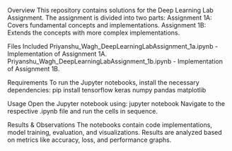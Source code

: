 Overview
This repository contains solutions for the Deep Learning Lab Assignment. The assignment is divided into two parts:
Assignment 1A: Covers fundamental concepts and implementations.
Assignment 1B: Extends the concepts with more complex implementations.


Files Included
Priyanshu_Wagh_DeepLearningLabAssignment_1a.ipynb - Implementation of Assignment 1A.
Priyanshu_Wagh_DeepLearningLabAssignment_1b.ipynb - Implementation of Assignment 1B.


Requirements
To run the Jupyter notebooks, install the necessary dependencies:
pip install tensorflow keras numpy pandas matplotlib


Usage
Open the Jupyter notebook using:
jupyter notebook
Navigate to the respective .ipynb file and run the cells in sequence.


Results & Observations
The notebooks contain code implementations, model training, evaluation, and visualizations.
Results are analyzed based on metrics like accuracy, loss, and performance graphs.
